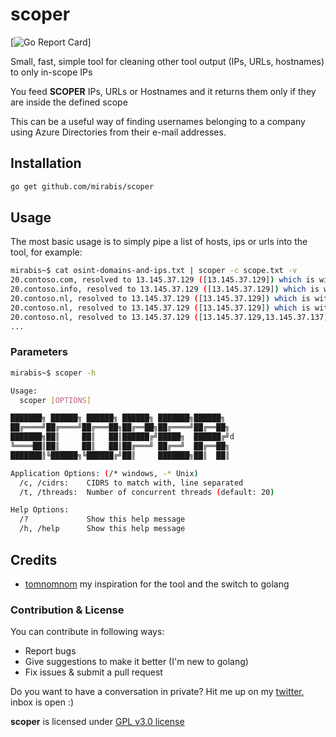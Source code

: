 # scoper 
[![Go Report Card](https://goreportcard.com/report/github.com/Mirabis/scoper)]

Small, fast, simple tool for cleaning other tool output (IPs, URLs, hostnames) to only in-scope IPs

You feed **SCOPER** IPs, URLs or Hostnames and it returns them only if they are inside the defined scope

This can be a useful way of finding usernames belonging to a company using Azure Directories from their e-mail addresses.

## Installation

```sh
go get github.com/mirabis/scoper
```

## Usage
The most basic usage is to simply pipe a list of hosts, ips or urls into the tool, for example:

```sh
mirabis~$ cat osint-domains-and-ips.txt | scoper -c scope.txt -v
20.contoso.com, resolved to 13.145.37.129 ([13.145.37.129]) which is within scope of 13.145.37.0/24
20.contoso.info, resolved to 13.145.37.129 ([13.145.37.129]) which is within scope of 13.145.37.0/24
20.contoso.nl, resolved to 13.145.37.129 ([13.145.37.129]) which is within scope of 13.145.37.0/24
20.contoso.nl, resolved to 13.145.37.129 ([13.145.37.129]) which is within scope of 13.145.37.0/24
20.contoso.nl, resolved to 13.145.37.129 ([13.145.37.129,13.145.37.137]) which is within scope of 13.145.37.0/24
...
```

### Parameters

```sh
mirabis~$ scoper -h

Usage:
  scoper [OPTIONS]

███████╗ ██████╗ ██████╗ ██████╗ ███████╗██████╗ 
██╔════╝██╔════╝██╔═══██╗██╔══██╗██╔════╝██╔══██╗
███████╗██║     ██║   ██║██████╔╝█████╗  ██████╔╝d
╚════██║██║     ██║   ██║██╔═══╝ ██╔══╝  ██╔══██╗
███████║╚██████╗╚██████╔╝██║     ███████╗██║  ██║

Application Options: (/* windows, -* Unix)
  /c, /cidrs:    CIDRS to match with, line separated
  /t, /threads:  Number of concurrent threads (default: 20)

Help Options:
  /?             Show this help message
  /h, /help      Show this help message
```


## Credits
- [tomnomnom](https://github.com/tomnomnom/unfurl/blob/master/main.go) my inspiration for the tool and the switch to golang

### Contribution & License
You can contribute in following ways:

- Report bugs
- Give suggestions to make it better (I'm new to golang)
- Fix issues & submit a pull request

Do you want to have a conversation in private? Hit me up on my [twitter](https://twitter.com/iMirabis/), inbox is open :)

**scoper** is licensed under [GPL v3.0 license](https://www.gnu.org/licenses/gpl-3.0.en.html)